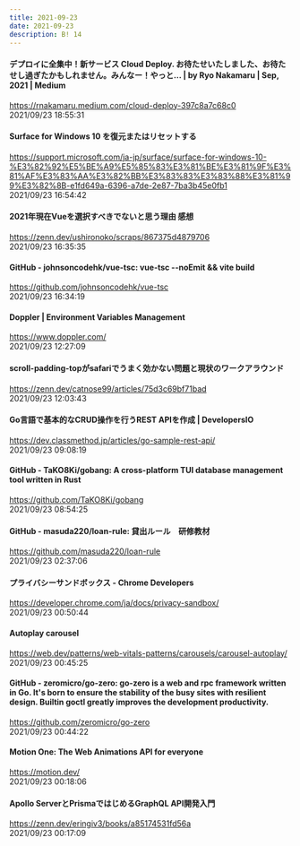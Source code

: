 ```yaml
---
title: 2021-09-23
date: 2021-09-23
description: B! 14
---
```


#### デプロイに全集中！新サービス Cloud Deploy. お待たせいたしました、お待たせし過ぎたかもしれません。みんなー！やっと… | by Ryo Nakamaru | Sep, 2021 | Medium
https://rnakamaru.medium.com/cloud-deploy-397c8a7c68c0<br>
2021/09/23 18:55:31<br>


#### Surface for Windows 10 を復元またはリセットする
https://support.microsoft.com/ja-jp/surface/surface-for-windows-10-%E3%82%92%E5%BE%A9%E5%85%83%E3%81%BE%E3%81%9F%E3%81%AF%E3%83%AA%E3%82%BB%E3%83%83%E3%83%88%E3%81%99%E3%82%8B-e1fd649a-6396-a7de-2e87-7ba3b45e0fb1<br>
2021/09/23 16:54:42<br>


#### 2021年現在Vueを選択すべきでないと思う理由 感想
https://zenn.dev/ushironoko/scraps/867375d4879706<br>
2021/09/23 16:35:35<br>


#### GitHub - johnsoncodehk/vue-tsc: vue-tsc --noEmit && vite build
https://github.com/johnsoncodehk/vue-tsc<br>
2021/09/23 16:34:19<br>


#### Doppler | Environment Variables Management
https://www.doppler.com/<br>
2021/09/23 12:27:09<br>


#### scroll-padding-topがsafariでうまく効かない問題と現状のワークアラウンド
https://zenn.dev/catnose99/articles/75d3c69bf71bad<br>
2021/09/23 12:03:43<br>


#### Go言語で基本的なCRUD操作を行うREST APIを作成 | DevelopersIO
https://dev.classmethod.jp/articles/go-sample-rest-api/<br>
2021/09/23 09:08:19<br>


#### GitHub - TaKO8Ki/gobang: A cross-platform TUI database management tool written in Rust
https://github.com/TaKO8Ki/gobang<br>
2021/09/23 08:54:25<br>


#### GitHub - masuda220/loan-rule: 貸出ルール　研修教材
https://github.com/masuda220/loan-rule<br>
2021/09/23 02:37:06<br>


#### プライバシーサンドボックス - Chrome Developers
https://developer.chrome.com/ja/docs/privacy-sandbox/<br>
2021/09/23 00:50:44<br>


#### Autoplay carousel
https://web.dev/patterns/web-vitals-patterns/carousels/carousel-autoplay/<br>
2021/09/23 00:45:25<br>


#### GitHub - zeromicro/go-zero: go-zero is a web and rpc framework written in Go. It's born to ensure the stability of the busy sites with resilient design. Builtin goctl greatly improves the development productivity.
https://github.com/zeromicro/go-zero<br>
2021/09/23 00:44:22<br>


#### Motion One: The Web Animations API for everyone
https://motion.dev/<br>
2021/09/23 00:18:06<br>


#### Apollo ServerとPrismaではじめるGraphQL API開発入門
https://zenn.dev/eringiv3/books/a85174531fd56a<br>
2021/09/23 00:17:09<br>


